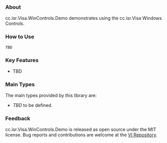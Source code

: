 ### About

cc.isr.Visa.WinControls.Demo demonstrates using the cc.isr.Visa Windows Controls.

### How to Use

```
TBD
```

### Key Features

* TBD

### Main Types

The main types provided by this library are:

* _TBD_ to be defined.

### Feedback

cc.isr.Visa.WinControls.Demo is released as open source under the MIT license.
Bug reports and contributions are welcome at the [VI Repository].

[VI Repository]: https://bitbucket.org/davidhary/dn.vi


